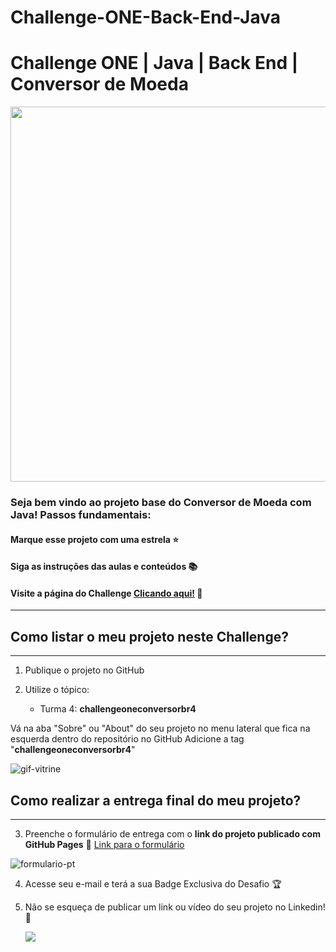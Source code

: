 # Challenge-ONE-Back-End-Java

# Challenge ONE | Java | Back End | Conversor de Moeda

<p align="center" >
     <img width="600" heigth="600" src="https://user-images.githubusercontent.com/91544872/163815902-db1c4e2d-a6e8-4f9b-85fa-757fd0bda39c.png">
</p>

### Seja bem vindo ao projeto base do Conversor de Moeda com Java! Passos fundamentais:

#### Marque esse projeto com uma estrela ⭐
#### Siga as instruções das aulas e conteúdos 📚
#### Visite a página do Challenge [Clicando aqui!](https://www.alura.com.br/challenges/oracle-one-back-end/conversordemoedas) 📃
---

## Como listar o meu projeto neste Challenge?
---

1) Publique o projeto no GitHub
2) Utilize o tópico:

    - Turma 4: **challengeoneconversorbr4**

Vá na aba "Sobre" ou "About" do seu projeto no menu lateral que fica na esquerda dentro do repositório no GitHub
Adicione a tag "**challengeoneconversorbr4**"

![gif-vitrine](https://user-images.githubusercontent.com/91544872/153601047-62aee6cb-e3cf-42b3-92c3-7130c996113f.gif)

## Como realizar a entrega final do meu projeto?
---

3) Preenche o formulário de entrega com o **link do projeto publicado com GitHub Pages**
🔹 [Link para o formulário](https://lp.alura.com.br/alura-latam-entrega-challenge-one-portugues-back-end)

![formulario-pt](https://user-images.githubusercontent.com/91544872/218745409-d270d24a-1430-496a-b509-55c33838431d.png)

4) Acesse seu e-mail e terá a sua Badge Exclusiva do Desafio 🏆
5) Não se esqueça de publicar um link ou vídeo do seu projeto no Linkedin! 🏁

    <a href="https://www.linkedin.com/company/alura-latam/mycompany/" target="_blank"><img src="https://img.shields.io/badge/-LinkedIn-%230077B5?style=for-the-badge&logo=linkedin&logoColor=white" target="_blank"></a>    

